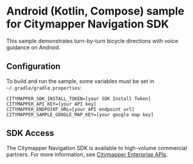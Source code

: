 # Android (Kotlin, Compose) sample for Citymapper Navigation SDK

This sample demonstrates turn-by-turn bicycle directions with voice guidance on Android.

## Configuration

To build and run the sample, some variables must be set in `~/.gradle/gradle.properties`:

```
CITYMAPPER_SDK_INSTALL_TOKEN=[your SDK Install Token]
CITYMAPPER_API_KEY=[your API key]
CITYMAPPER_ENDPOINT_URL=[your API endpoint url]
CITYMAPPER_SAMPLE_GOOGLE_MAP_KEY=[your google map key]
```

## SDK Access

The Citymapper Navigation SDK is available to high-volume commercial partners. For more information, see [Citymapper Enterprise APIs](https://citymapper.com/enterprise).